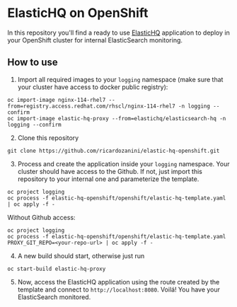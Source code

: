 # ElasticHQ on OpenShift

In this repository you'll find a ready to use [ElasticHQ](https://github.com/ElasticHQ/elasticsearch-HQ) application to deploy in your OpenShift cluster for internal ElasticSearch monitoring.

## How to use

1. Import all required images to your `logging` namespace (make sure that your cluster have access to docker public registry):

```shell
oc import-image nginx-114-rhel7 --from=registry.access.redhat.com/rhscl/nginx-114-rhel7 -n logging --confirm
oc import-image elastic-hq-proxy --from=elastichq/elasticsearch-hq -n logging --confirm
``` 

2. Clone this repository

```shell
git clone https://github.com/ricardozanini/elastic-hq-openshift.git
```

3. Process and create the application inside your `logging` namespace. Your cluster should have access to the Github. If not, just import this repository to your internal one and parameterize the template.

```shell
oc project logging
oc process -f elastic-hq-openshift/openshift/elastic-hq-template.yaml | oc apply -f -
```

Without Github access:

```shell
oc project logging
oc process -f elastic-hq-openshift/openshift/elastic-hq-template.yaml PROXY_GIT_REPO=<your-repo-url> | oc apply -f -
```

4. A new build should start, otherwise just run

```shell
oc start-build elastic-hq-proxy
```

5. Now, access the ElasticHQ application using the route created by the template and connect to `http://localhost:8080`. Voilá! You have your ElasticSearch monitored.

